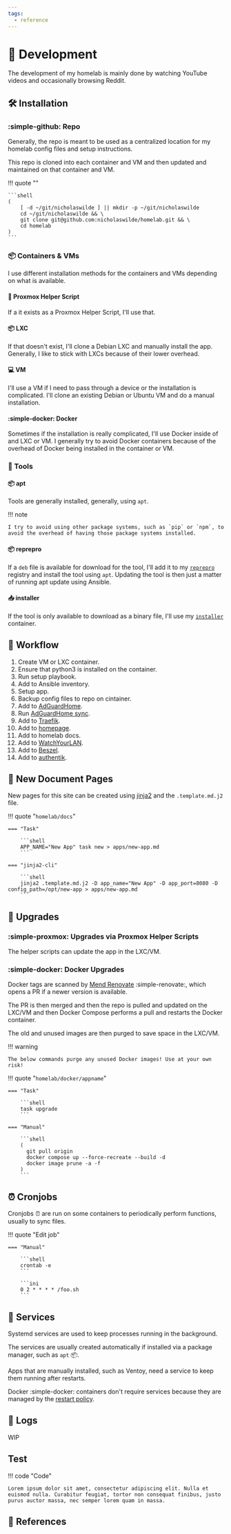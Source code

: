 ```yaml
---
tags:
  - reference
---
```

# :construction: Development

The development of my homelab is mainly done by watching YouTube videos and occasionally browsing Reddit.

## :hammer_and_wrench: Installation

### :simple-github: Repo

Generally, the repo is meant to be used as a centralized location for my homelab config files and setup instructions.

This repo is cloned into each container and VM and then updated and maintained on that container and VM.

!!! quote ""

    ```shell
    (
        [ -d ~/git/nicholaswilde ] || mkdir -p ~/git/nicholaswilde
        cd ~/git/nicholaswilde && \
        git clone git@github.com:nicholaswilde/homelab.git && \
        cd homelab
    )
    ```

### :package: Containers & VMs

I use different installation methods for the containers and VMs depending on what is available.

#### :scroll: Proxmox Helper Script

If a it exists as a Proxmox Helper Script, I'll use that.

#### :package: LXC

If that doesn't exist, I'll clone a Debian LXC and manually install the app. Generally, I like to stick with LXCs because of their lower overhead.

#### :computer: VM

I'll use a VM if I need to pass through a device or the installation is complicated. I'll clone an existing Debian or Ubuntu VM and do a manual installation.

#### :simple-docker: Docker

Sometimes if the installation is really complicated, I'll use Docker inside of and LXC or VM. I generally try to avoid Docker containers because of the overhead of Docker being installed in the container or VM.

### :wrench: Tools

#### :package: apt

Tools are generally installed, generally, using `apt`.

!!! note

    I try to avoid using other package systems, such as `pip` or `npm`, to avoid the overhead of having those package systems installed.

#### :package: reprepro

If a `deb` file is available for download for the tool, I'll add it to my [`reprepro`][8] registry and install the tool using `apt`. Updating the tool is then just a matter of running apt update using Ansible.

#### :inbox_tray: installer

If the tool is only available to download as a binary file, I'll use my [`installer`][9] container.

## :twisted_rightwards_arrows: Workflow

1. Create VM or LXC container.
2. Ensure that python3 is installed on the container.
3. Run setup playbook.
4. Add to Ansible inventory.
6. Setup app.
7. Backup config files to repo on cintainer.
8. Add to [AdGuardHome][1].
9. Run [AdGuardHome sync][2].
10. Add to [Traefik][4].
11. Add to [homepage][5].
12. Add to homelab docs.
13. Add to [WatchYourLAN][6].
14. Add to [Beszel][7].
15. Add to [authentik][12].

## :page_facing_up: New Document Pages

New pages for this site can be created using [jinja2][3] and the `.template.md.j2` file.

!!! quote "`homelab/docs`"

    === "Task"

        ```shell
        APP_NAME="New App" task new > apps/new-app.md
        ```
        
    === "jinja2-cli"
    
        ```shell
        jinja2 .template.md.j2 -D app_name="New App" -D app_port=8080 -D config_path=/opt/new-app > apps/new-app.md
        ```

## :rocket: Upgrades

### :simple-proxmox: Upgrades via Proxmox Helper Scripts

The helper scripts can update the app in the LXC/VM.

### :simple-docker: Docker Upgrades

Docker tags are scanned by [Mend Renovate][10] :simple-renovate:, which opens a PR if a newer version is available.

The PR is then merged and then the repo is pulled and updated on the LXC/VM and then Docker Compose performs a pull and restarts the Docker container.

The old and unused images are then purged to save space in the LXC/VM.

!!! warning

    The below commands purge any unused Docker images! Use at your own risk!

!!! quote "`homelab/docker/appname`"

    === "Task"

        ```shell
        task upgrade
        ```
        
    === "Manual"
    
        ```shell
        (
          git pull origin
          docker compose up --force-recreate --build -d
          docker image prune -a -f
        )
        ```

## :alarm_clock: Cronjobs

Cronjobs :alarm_clock: are run on some containers to periodically perform functions, usually to sync files.

!!! quote "Edit job"

    === "Manual"

        ```shell
        crontab -e
        ```

        ```ini
        0 2 * * * * /foo.sh
        ```
      
## :handshake: Services

Systemd services are used to keep processes running in the background.

The services are usually created automatically if installed via a package manager, such as `apt` :package:.

Apps that are manually installed, such as Ventoy, need a service to keep them running after restarts.

Docker :simple-docker: containers don't require services because they are managed by the [restart policy][11].

## :floppy_disk: Logs

WIP

## Test

!!! code "Code"

    Lorem ipsum dolor sit amet, consectetur adipiscing elit. Nulla et
    euismod nulla. Curabitur feugiat, tortor non consequat finibus, justo
    purus auctor massa, nec semper lorem quam in massa.

## :link: References

[3]: <../tools/jinja2-cli.md>
[1]: <../apps/adguard.md>
[2]: <../apps/adguard-sync.md>
[4]: <../apps/traefik.md>
[5]: <../apps/homepage.md>
[6]: <../apps/watchyourlan.md>
[7]: <../apps/beszel.md>
[8]: <../apps/reprepro.md>
[9]: <../apps/installer.md>
[10]: <https://github.com/apps/renovate>
[11]: <https://docs.docker.com/reference/compose-file/services/#restart>
[12]: <../apps/authentik.md>
